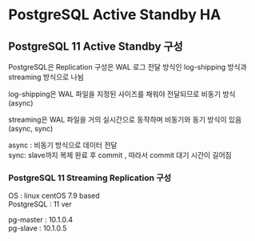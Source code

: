 # PostgreSQL Active Standby HA

## PostgreSQL 11 Active Standby 구성 

PostgreSQL은 Replication 구성은 WAL 로그 전달 방식인 log-shipping 방식과 streaming 방식으로 나뉨 

log-shipping은 WAL 파일을 지정된 사이즈를 채워야 전달되므로 비동기 방식 \(async\)

streaming은 WAL 파일을 거의 실시간으로 동작하며 비동기와 동기 방식이 있음 \(async, sync\) 

async : 비동기 방식으로 데이터 전달   
sync: slave까지 복제 완료 후 commit , 따라서 commit 대기 시간이 길어짐 

### PostgreSQL 11 Streaming Replication 구성 

OS : linux centOS 7.9 based   
PostgreSQL : 11 ver

pg-master : 10.1.0.4  
pg-slave : 10.1.0.5



 



